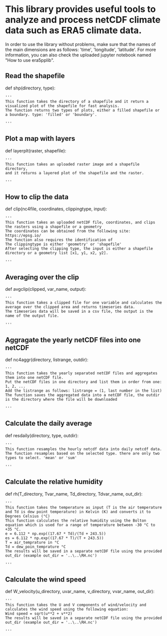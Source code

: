 # This library provides useful tools to analyze and process netCDF climate data such as ERA5 climate data.

In  order to use the library without problems, make sure that the names of the main dimensions are as follows: 'time', 'longitude', 'latitude'.
For more information, you can also check the  uploaded jupyter notebook named "How to use era5pplib".

## Read the shapefile

def shp(directory, type):
    
    '''
    This function takes the directory of a shapefile and it return a visualized plot of the shapefile for fast analysis.
    The function returns two types of plots, either a filled shapefile or a boundary. type: 'filled' or 'boundary'.

    '''
    
## Plot a map with layers

def layerplt(raster, shapefile):
    
    '''
    This function takes an uploaded raster image and a shapefile directory, 
    and it returns a layered plot of the shapefile and the raster.

    '''

## How to clip the data

def clip(nc4file, coordinates, clippingtype, input):

    '''
    This function takes an uploaded netCDF file, coordinates, and clips the rasters using a shapefile or a geometry  
    The coordinates can be obtained from the following site: https://epsg.io/
    The function also requires the identification of 
    The clippingtype is either 'geometry' or 'shapefile'
    After selecting the clipping type, the input is either a shapefile directory or a geometry list [x1, y1, x2, y2].
    
    '''

## Averaging over the clip

def avgclip(clipped, var_name, output):

    '''
    This function takes a clipped file for one variable and calculates the average over the clipped area and returns timeseries data.
    The timeseries data will be saved in a csv file, the output is the name of the output file.
    
    '''


## Aggragate the yearly netCDF files into one netCDF

def nc4aggr(directory, listrange, outdir):

    '''
    This function takes the yearly separated netCDF files and aggregates them into one netCDF file. 
    Put the netCDF files in one directory and list them in order from one: 1, 2, ...
    Add the listrange as follows: listrange = (1, last number in the list)
    The function saves the aggregated data into a netCDF file, the outdir is the directory where the file will be downloaded

    '''

## Calculate the daily average

def resdaily(directory, type,  outdir):

    '''
    This function resamples the hourly netcdf data into daily netcdf data.
    The function resamples based on the selected type. there are only two types to select. 'mean' or 'sum'

    '''

## Calculate the relative humidity
    
def rh(T_directory, Tvar_name, Td_directory, Tdvar_name, out_dir):
    
    '''
    This function takes the temperature as input (T is the air temperature and Td is dew point temperature) in Kelvin (K) and converts it to Degrees Celsius (°C)  
    This function calculates the relative humidity using the Bolton equation which is used for a range of temperature between -30 °C to +35 °C.
    e = 6.112 * np.exp((17.67 * Td)/(Td + 243.5))
    es = 6.112 * np.exp((17.67 * T)/(T + 243.5))
    T = air_temprature in °C
    Td = dew_poin_temprature °C
    The results will be saved in a separate netCDF file using the provided out_dir (example out_dir = '..\..\RH.nc')
    
    '''

## Calculate the wind speed

def W_velocity(u_directory, uvar_name, v_directory, vvar_name, out_dir):
    
    '''
    This function takes the U and V components of wind/velocity and calculates the wind speed using the following equation:
    Wind speed = sqrt(u**2 + v**2)
    The results will be saved in a separate netCDF file using the provided out_dir (example out_dir = '..\..\RH.nc')
  
    '''
